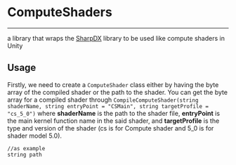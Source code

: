 # ComputeShaders
---

a library that wraps the [SharpDX](https://github.com/sharpdx/SharpDX) library to be used like compute shaders in Unity

## Usage
Firstly, we need to create a `ComputeShader` class either by having the byte array of the compiled shader or the path to the shader. You can get the byte array for a compiled shader through `CompileComputeShader(string shaderName, string entryPoint = "CSMain", string targetProfile = "cs_5_0")` where **shaderName** is the path to the shader file, **entryPoint** is the main kernel function name in the said shader, and **targetProfile** is the type and version of the shader (cs is for Compute shader and 5_0 is for shader model 5.0).
```
//as example
string path
```
